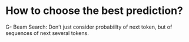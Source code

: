 # How to choose the best prediction?

G- Beam Search: Don’t just consider probabiilty of next token, but of sequences of next several tokens.